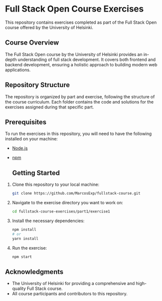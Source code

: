 # Full Stack Open Course Exercises

This repository contains exercises completed as part of the Full Stack Open course offered by the University of Helsinki.

## Course Overview

The Full Stack Open course by the University of Helsinki provides an in-depth understanding of full stack development. It covers both frontend and backend development, ensuring a holistic approach to building modern web applications.

## Repository Structure

The repository is organized by part and exercise, following the structure of the course curriculum. Each folder contains the code and solutions for the exercises assigned during that specific part.

## Prerequisites

To run the exercises in this repository, you will need to have the following installed on your machine:

- [Node.js](https://nodejs.org/en/download/)
- [npm](https://www.npmjs.com/get-npm)

  ## Getting Started

1. Clone this repository to your local machine:

    ```bash
    git clone https://github.com/MarcosExp/fullstack-course.git
    ```

2. Navigate to the exercise directory you want to work on:

    ```bash
    cd fullstack-course-exercises/part1/exercise1
    ```

3. Install the necessary dependencies:

    ```bash
    npm install
    # or
    yarn install
    ```

4. Run the exercise:

    ```bash
    npm start

## Acknowledgments

- The University of Helsinki for providing a comprehensive and high-quality Full Stack course.
- All course participants and contributors to this repository.
